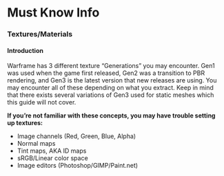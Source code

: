 # Must Know Info
### Textures/Materials
#### Introduction
Warframe has 3 different texture “Generations” you may encounter. Gen1 was used when the game first released, Gen2 was a transition to PBR rendering, and Gen3 is the latest version that new releases are using. You may encounter all of these depending on what you extract. Keep in mind that there exists several variations of Gen3 used for static meshes which this guide will not cover.

**If you’re not familiar with these concepts, you may have trouble setting up textures:** 

- Image channels (Red, Green, Blue, Alpha)
- Normal maps
- Tint maps, AKA ID maps
- sRGB/Linear color space
- Image editors (Photoshop/GIMP/Paint.net)
